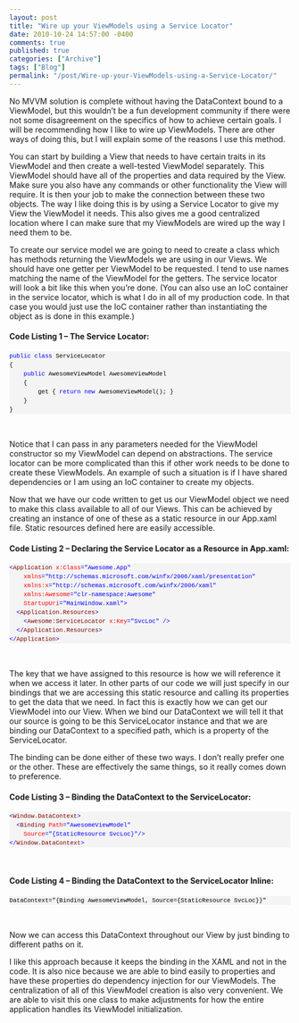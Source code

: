 ```yaml
---
layout: post
title: "Wire up your ViewModels using a Service Locator"
date: 2010-10-24 14:57:00 -0400
comments: true
published: true
categories: ["Archive"]
tags: ["Blog"]
permalink: "/post/Wire-up-your-ViewModels-using-a-Service-Locator/"
---
```

<!-- more -->



<p>No MVVM solution is complete without having the DataContext bound to a ViewModel, but this wouldn’t be a fun development community if there were not some disagreement on the specifics of how to achieve certain goals. I will be recommending how I like to wire up ViewModels. There are other ways of doing this, but I will explain some of the reasons I use this method.</p>  <p>You can start by building a View that needs to have certain traits in its ViewModel and then create a well-tested ViewModel separately. This ViewModel should have all of the properties and data required by the View. Make sure you also have any commands or other functionality the View will require. It is then your job to make the connection between these two objects. The way I like doing this is by using a Service Locator to give my View the ViewModel it needs. This also gives me a good centralized location where I can make sure that my ViewModels are wired up the way I need them to be.</p>  <p>To create our service model we are going to need to create a class which has methods returning the ViewModels we are using in our Views. We should have one getter per ViewModel to be requested. I tend to use names matching the name of the ViewModel for the getters. The service locator will look a bit like this when you’re done. (You can also use an IoC container in the service locator, which is what I do in all of my production code. In that case you would just use the IoC container rather than instantiating the object as is done in this example.)</p>  <h4>Code Listing 1 – The Service Locator:</h4>  <div id="codeSnippetWrapper">   <pre style="border-bottom-style: none; text-align: left; padding-bottom: 0px; line-height: 12pt; border-right-style: none; background-color: #f4f4f4; margin: 0em; padding-left: 0px; width: 100%; padding-right: 0px; font-family: 'Courier New', courier, monospace; direction: ltr; border-top-style: none; color: black; font-size: 8pt; border-left-style: none; overflow: visible; padding-top: 0px" id="codeSnippet"><span style="color: #0000ff">public</span> <span style="color: #0000ff">class</span> ServiceLocator<br>{<br>    <span style="color: #0000ff">public</span> AwesomeViewModel AwesomeViewModel<br>    {<br>        get { <span style="color: #0000ff">return</span> <span style="color: #0000ff">new</span> AwesomeViewModel(); }<br>    }<br>}<br></pre>

  <br></div>
Notice that I can pass in any parameters needed for the ViewModel constructor so my ViewModel can depend on abstractions. The service locator can be more complicated than this if other work needs to be done to create these ViewModels. An example of such a situation is if I have shared dependencies or I am using an IoC container to create my objects. 

<p>Now that we have our code written to get us our ViewModel object we need to make this class available to all of our Views. This can be achieved by creating an instance of one of these as a static resource in our App.xaml file. Static resources defined here are easily accessible.</p>

<h4>Code Listing 2 – Declaring the Service Locator as a Resource in App.xaml:</h4>

<div id="codeSnippetWrapper">
  <pre style="border-bottom-style: none; text-align: left; padding-bottom: 0px; line-height: 12pt; border-right-style: none; background-color: #f4f4f4; margin: 0em; padding-left: 0px; width: 100%; padding-right: 0px; font-family: 'Courier New', courier, monospace; direction: ltr; border-top-style: none; color: black; font-size: 8pt; border-left-style: none; overflow: visible; padding-top: 0px" id="codeSnippet"><span style="color: #0000ff">&lt;</span><span style="color: #800000">Application</span> <span style="color: #ff0000">x:Class</span><span style="color: #0000ff">="Awesome.App"</span><br>    <span style="color: #ff0000">xmlns</span><span style="color: #0000ff">="http://schemas.microsoft.com/winfx/2006/xaml/presentation"</span><br>    <span style="color: #ff0000">xmlns:x</span><span style="color: #0000ff">="http://schemas.microsoft.com/winfx/2006/xaml"</span><br>    <span style="color: #ff0000">xmlns:Awesome</span><span style="color: #0000ff">="clr-namespace:Awesome"</span><br>    <span style="color: #ff0000">StartupUri</span><span style="color: #0000ff">="MainWindow.xaml"</span><span style="color: #0000ff">&gt;</span><br>  <span style="color: #0000ff">&lt;</span><span style="color: #800000">Application.Resources</span><span style="color: #0000ff">&gt;</span><br>    <span style="color: #0000ff">&lt;</span><span style="color: #800000">Awesome:ServiceLocator</span> <span style="color: #ff0000">x:Key</span><span style="color: #0000ff">="SvcLoc"</span> <span style="color: #0000ff">/&gt;</span><br>  <span style="color: #0000ff">&lt;/</span><span style="color: #800000">Application.Resources</span><span style="color: #0000ff">&gt;</span><br><span style="color: #0000ff">&lt;/</span><span style="color: #800000">Application</span><span style="color: #0000ff">&gt;</span></pre>

  <br></div>

<p>The key that we have assigned to this resource is how we will reference it when we access it later. In other parts of our code we will just specify in our bindings that we are accessing this static resource and calling its properties to get the data that we need. In fact this is exactly how we can get our ViewModel into our View. When we bind our DataContext we will tell it that our source is going to be this ServiceLocator instance and that we are binding our DataContext to a specified path, which is a property of the ServiceLocator.</p>

<p>The binding can be done either of these two ways. I don’t really prefer one or the other. These are effectively the same things, so it really comes down to preference.</p>

<h4>Code Listing 3 – Binding the DataContext to the ServiceLocator:</h4>

<div id="codeSnippetWrapper">
  <pre style="border-bottom-style: none; text-align: left; padding-bottom: 0px; line-height: 12pt; border-right-style: none; background-color: #f4f4f4; margin: 0em; padding-left: 0px; width: 100%; padding-right: 0px; font-family: 'Courier New', courier, monospace; direction: ltr; border-top-style: none; color: black; font-size: 8pt; border-left-style: none; overflow: visible; padding-top: 0px" id="codeSnippet"><span style="color: #0000ff">&lt;</span><span style="color: #800000">Window.DataContext</span><span style="color: #0000ff">&gt;</span><br>  <span style="color: #0000ff">&lt;</span><span style="color: #800000">Binding</span> <span style="color: #ff0000">Path</span><span style="color: #0000ff">="AwesomeViewModel"</span> <br>    <span style="color: #ff0000">Source</span><span style="color: #0000ff">="{StaticResource SvcLoc}"</span><span style="color: #0000ff">/&gt;</span><br><span style="color: #0000ff">&lt;/</span><span style="color: #800000">Window.DataContext</span><span style="color: #0000ff">&gt;</span></pre>

  <br></div>

<h4>Code Listing 4 – Binding the DataContext to the ServiceLocator Inline:</h4>

<div id="codeSnippetWrapper">
  <pre style="border-bottom-style: none; text-align: left; padding-bottom: 0px; line-height: 12pt; border-right-style: none; background-color: #f4f4f4; margin: 0em; padding-left: 0px; width: 100%; padding-right: 0px; font-family: 'Courier New', courier, monospace; direction: ltr; border-top-style: none; color: black; font-size: 8pt; border-left-style: none; overflow: visible; padding-top: 0px" id="codeSnippet">DataContext="{Binding AwesomeViewModel, Source={StaticResource SvcLoc}}"</pre>

  <br></div>

<p>Now we can access this DataContext throughout our View by just binding to different paths on it.</p>

<p>I like this approach because it keeps the binding in the XAML and not in the code. It is also nice because we are able to bind easily to properties and have these properties do dependency injection for our ViewModels. The centralization of all of this ViewModel creation is also very convenient. We are able to visit this one class to make adjustments for how the entire application handles its ViewModel initialization.</p>
